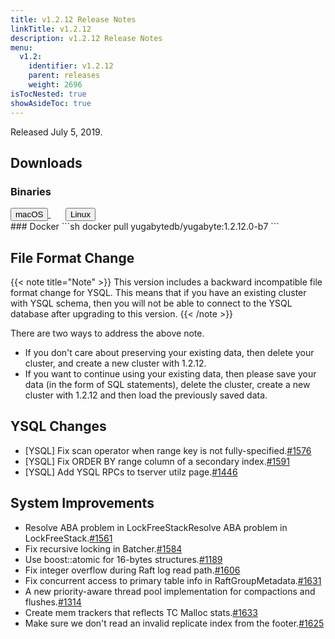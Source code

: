 ```yaml
---
title: v1.2.12 Release Notes
linkTitle: v1.2.12
description: v1.2.12 Release Notes
menu:
  v1.2:
    identifier: v1.2.12
    parent: releases
    weight: 2696
isTocNested: true
showAsideToc: true
---
```


Released July 5, 2019.

## Downloads
### Binaries
<a class="download-binary-link" href="https://downloads.yugabyte.com/yugabyte-ce-1.2.12.0-darwin.tar.gz">
  <button>
    <i class="fab fa-apple"></i><span class="download-text">macOS</span>
  </button>
</a>
&nbsp; &nbsp; &nbsp; 
<a class="download-binary-link" href="https://downloads.yugabyte.com/yugabyte-ce-1.2.12.0-linux.tar.gz">
  <button>
    <i class="fab fa-linux"></i><span class="download-text">Linux</span>
  </button>
</a>
<br />
### Docker
```sh
docker pull yugabytedb/yugabyte:1.2.12.0-b7
```

## File Format Change

{{< note title="Note" >}}
This version includes a backward incompatible file format change for YSQL. This means that if you have an existing cluster with YSQL schema, then you will not be able to connect to the YSQL database after upgrading to this version.
{{< /note >}}

There are two ways to address the above note.

* If you don't care about preserving your existing data, then delete your cluster, and create a new cluster with 1.2.12. 
* If you want to continue using your existing data, then please save your data (in the form of
  SQL statements), delete the cluster, create a new cluster with 1.2.12 and then load the previously saved data.

## YSQL Changes
* [YSQL] Fix scan operator when range key is not
  fully-specified.[#1576](https://github.com/Yugabyte/yugabyte-db/issues/1576)
* [YSQL] Fix ORDER BY range column of a secondary
  index.[#1591](https://github.com/Yugabyte/yugabyte-db/issues/1591)
* [YSQL] Add YSQL RPCs to tserver utilz
  page.[#1446](https://github.com/Yugabyte/yugabyte-db/issues/1446)

## System Improvements
*  Resolve ABA problem in LockFreeStackResolve ABA problem in
   LockFreeStack.[#1561](https://github.com/Yugabyte/yugabyte-db/issues/1561)
* Fix recursive locking in Batcher.[#1584](https://github.com/Yugabyte/yugabyte-db/issues/1584)
* Use boost::atomic for 16-bytes
  structures.[#1189](https://github.com/Yugabyte/yugabyte-db/issues/1189)
* Fix integer overflow during Raft log read
  path.[#1606](https://github.com/Yugabyte/yugabyte-db/issues/1606)
* Fix concurrent access to primary table info in
  RaftGroupMetadata.[#1631](https://github.com/Yugabyte/yugabyte-db/issues/1631)
* A new priority-aware thread pool implementation for compactions and
  flushes.[#1314](https://github.com/Yugabyte/yugabyte-db/issues/1314)
* Create mem trackers that reflects TC Malloc
  stats.[#1633](https://github.com/Yugabyte/yugabyte-db/issues/1633)
* Make sure we don't read an invalid replicate index from the
  footer.[#1625](https://github.com/Yugabyte/yugabyte-db/issues/1625)
